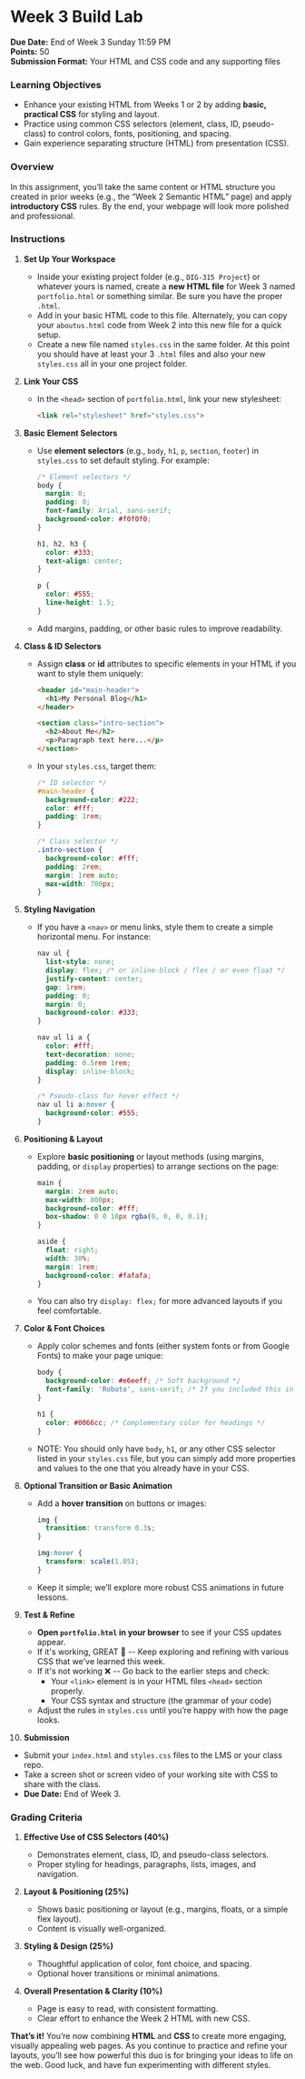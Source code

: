# Week 3 Build Lab

**Due Date:** End of Week 3 Sunday 11:59 PM  
**Points:** 50  
**Submission Format:** Your HTML and CSS code and any supporting files

### Learning Objectives
- Enhance your existing HTML from Weeks 1 or 2 by adding **basic, practical CSS** for styling and layout.  
- Practice using common CSS selectors (element, class, ID, pseudo-class) to control colors, fonts, positioning, and spacing.  
- Gain experience separating structure (HTML) from presentation (CSS).


### Overview
In this assignment, you’ll take the same content or HTML structure you created in prior weeks (e.g., the “Week 2 Semantic HTML” page) and apply **introductory CSS** rules. By the end, your webpage will look more polished and professional.


### Instructions

1. **Set Up Your Workspace**  
   - Inside your existing project folder (e.g., `DIG-315 Project`) or whatever yours is named, create a **new HTML file** for Week 3 named `portfolio.html` or something similar. Be sure you have the proper `.html`.  
   - Add in your basic HTML code to this file. Alternately, you can copy your `aboutus.html` code from Week 2 into this new file for a quick setup.  
   - Create a new file named `styles.css` in the same folder. At this point you should have at least your 3 `.html` files and also your new `styles.css` all in your one project folder.

2. **Link Your CSS**  
   - In the `<head>` section of `portfolio.html`, link your new stylesheet:
     ```html
     <link rel="stylesheet" href="styles.css">
     ```

3. **Basic Element Selectors**  
   - Use **element selectors** (e.g., `body`, `h1`, `p`, `section`, `footer`) in `styles.css` to set default styling. For example:
     ```css
     /* Element selectors */
     body {
       margin: 0;
       padding: 0;
       font-family: Arial, sans-serif;
       background-color: #f0f0f0;
     }

     h1, h2, h3 {
       color: #333;
       text-align: center;
     }

     p {
       color: #555;
       line-height: 1.5;
     }
     ```
   - Add margins, padding, or other basic rules to improve readability.

4. **Class & ID Selectors**  
   - Assign **class** or **id** attributes to specific elements in your HTML if you want to style them uniquely:
     ```html
     <header id="main-header">
       <h1>My Personal Blog</h1>
     </header>

     <section class="intro-section">
       <h2>About Me</h2>
       <p>Paragraph text here...</p>
     </section>
     ```
   - In your `styles.css`, target them:
     ```css
     /* ID selector */
     #main-header {
       background-color: #222;
       color: #fff;
       padding: 1rem;
     }

     /* Class selector */
     .intro-section {
       background-color: #fff;
       padding: 2rem;
       margin: 1rem auto;
       max-width: 700px;
     }
     ```

5. **Styling Navigation**  
   - If you have a `<nav>` or menu links, style them to create a simple horizontal menu. For instance:
     ```css
     nav ul {
       list-style: none;
       display: flex; /* or inline-block / flex / or even float */
       justify-content: center;
       gap: 1rem;
       padding: 0;
       margin: 0;
       background-color: #333;
     }

     nav ul li a {
       color: #fff;
       text-decoration: none;
       padding: 0.5rem 1rem;
       display: inline-block;
     }

     /* Pseudo-class for hover effect */
     nav ul li a:hover {
       background-color: #555;
     }
     ```

6. **Positioning & Layout**  
   - Explore **basic positioning** or layout methods (using margins, padding, or `display` properties) to arrange sections on the page:
     ```css
     main {
       margin: 2rem auto;
       max-width: 800px;
       background-color: #fff;
       box-shadow: 0 0 10px rgba(0, 0, 0, 0.1);
     }

     aside {
       float: right;
       width: 30%;
       margin: 1rem;
       background-color: #fafafa;
     }
     ```
   - You can also try `display: flex;` for more advanced layouts if you feel comfortable.

7. **Color & Font Choices**  
   - Apply color schemes and fonts (either system fonts or from Google Fonts) to make your page unique:
     ```css
     body {
       background-color: #e6eeff; /* Soft background */
       font-family: 'Roboto', sans-serif; /* If you included this in your <head> */
     }

     h1 {
       color: #0066cc; /* Complementary color for headings */
     }
     ```
   - NOTE: You should only have `body`, `h1`, or any other CSS selector listed in your `styles.css` file, but you can simply add more properties and values to the one that you already have in your CSS.

8. **Optional Transition or Basic Animation**  
   - Add a **hover transition** on buttons or images:
     ```css
     img {
       transition: transform 0.3s;
     }

     img:hover {
       transform: scale(1.05);
     }
     ```
   - Keep it simple; we’ll explore more robust CSS animations in future lessons.

9. **Test & Refine**  
   - **Open `portfolio.html` in your browser** to see if your CSS updates appear.
   - If it's working, GREAT 🎉 -- Keep exploring and refining with various CSS that we've learned this week.
   - If it's not working ❌ -- Go back to the earlier steps and check:
      - Your `<link>` element is in your HTML files `<head>` section properly.
      - Your CSS syntax and structure (the grammar of your code)
   - Adjust the rules in `styles.css` until you’re happy with how the page looks.

10. **Submission**  
   - Submit your `index.html` and `styles.css` files to the LMS or your class repo.
   - Take a screen shot or screen video of your working site with CSS to share with the class.
   - **Due Date:** End of Week 3.


### Grading Criteria
1. **Effective Use of CSS Selectors (40%)**  
   - Demonstrates element, class, ID, and pseudo-class selectors.  
   - Proper styling for headings, paragraphs, lists, images, and navigation.  

2. **Layout & Positioning (25%)**  
   - Shows basic positioning or layout (e.g., margins, floats, or a simple flex layout).  
   - Content is visually well-organized.  

3. **Styling & Design (25%)**  
   - Thoughtful application of color, font choice, and spacing.  
   - Optional hover transitions or minimal animations.  

4. **Overall Presentation & Clarity (10%)**  
   - Page is easy to read, with consistent formatting.  
   - Clear effort to enhance the Week 2 HTML with new CSS.


**That’s it!** You’re now combining **HTML** and **CSS** to create more engaging, visually appealing web pages. As you continue to practice and refine your layouts, you’ll see how powerful this duo is for bringing your ideas to life on the web. Good luck, and have fun experimenting with different styles.

